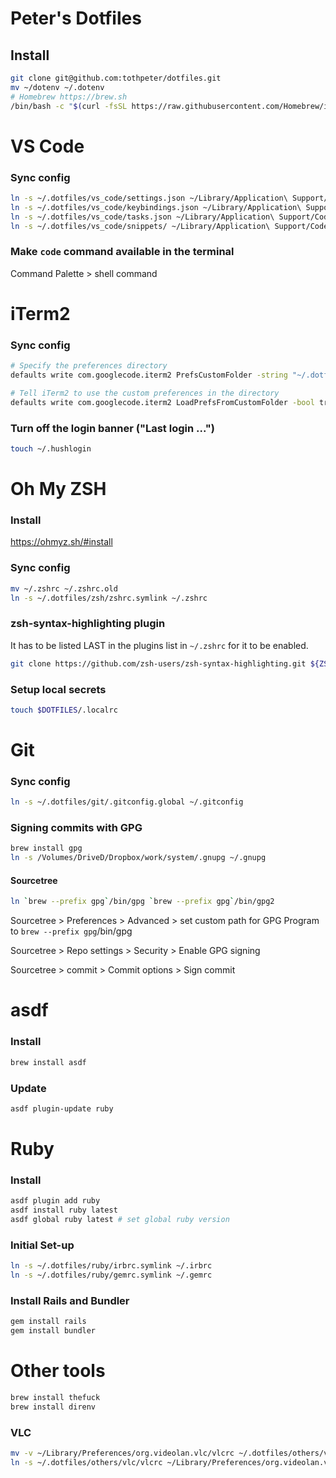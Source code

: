 # Peter's Dotfiles

## Install

```bash
git clone git@github.com:tothpeter/dotfiles.git
mv ~/dotenv ~/.dotenv
# Homebrew https://brew.sh
/bin/bash -c "$(curl -fsSL https://raw.githubusercontent.com/Homebrew/install/HEAD/install.sh)"
```

VS Code
=======

### Sync config

```bash
ln -s ~/.dotfiles/vs_code/settings.json ~/Library/Application\ Support/Code/User/settings.json
ln -s ~/.dotfiles/vs_code/keybindings.json ~/Library/Application\ Support/Code/User/keybindings.json
ln -s ~/.dotfiles/vs_code/tasks.json ~/Library/Application\ Support/Code/User/tasks.json
ln -s ~/.dotfiles/vs_code/snippets/ ~/Library/Application\ Support/Code/User/snippets
```

### Make `code` command available in the terminal

Command Palette > shell command

iTerm2
======

### Sync config

```bash
# Specify the preferences directory
defaults write com.googlecode.iterm2 PrefsCustomFolder -string "~/.dotfiles/iTerm/settings"

# Tell iTerm2 to use the custom preferences in the directory
defaults write com.googlecode.iterm2 LoadPrefsFromCustomFolder -bool true
```

### Turn off the login banner ("Last login ...")

```bash
touch ~/.hushlogin
```

Oh My ZSH
=========

### Install

https://ohmyz.sh/#install

### Sync config

```bash
mv ~/.zshrc ~/.zshrc.old
ln -s ~/.dotfiles/zsh/zshrc.symlink ~/.zshrc
```

### zsh-syntax-highlighting plugin

It has to be listed LAST in the plugins list in `~/.zshrc` for it to be enabled.

```bash
git clone https://github.com/zsh-users/zsh-syntax-highlighting.git ${ZSH_CUSTOM:-~/.oh-my-zsh/custom}/plugins/zsh-syntax-highlighting
```

### Setup local secrets

```bash
touch $DOTFILES/.localrc
```

Git
===

### Sync config

```bash
ln -s ~/.dotfiles/git/.gitconfig.global ~/.gitconfig
```

### Signing commits with GPG

```bash
brew install gpg
ln -s /Volumes/DriveD/Dropbox/work/system/.gnupg ~/.gnupg
```

#### Sourcetree

```bash
ln `brew --prefix gpg`/bin/gpg `brew --prefix gpg`/bin/gpg2
```

Sourcetree > Preferences > Advanced > set custom path for GPG Program to `brew --prefix gpg`/bin/gpg

Sourcetree > Repo settings > Security > Enable GPG signing

Sourcetree > commit > Commit options > Sign commit

asdf
====

### Install

```bash
brew install asdf
```

### Update

```bash
asdf plugin-update ruby
```

Ruby
====

### Install

```bash
asdf plugin add ruby
asdf install ruby latest
asdf global ruby latest # set global ruby version
```

### Initial Set-up

```bash
ln -s ~/.dotfiles/ruby/irbrc.symlink ~/.irbrc
ln -s ~/.dotfiles/ruby/gemrc.symlink ~/.gemrc
```

### Install Rails and Bundler

```bash
gem install rails
gem install bundler
```


Other tools
===========

```bash
brew install thefuck
brew install direnv
```

### VLC

```bash
mv -v ~/Library/Preferences/org.videolan.vlc/vlcrc ~/.dotfiles/others/vlc/vlcrc
ln -s ~/.dotfiles/others/vlc/vlcrc ~/Library/Preferences/org.videolan.vlc/vlcrc
```
